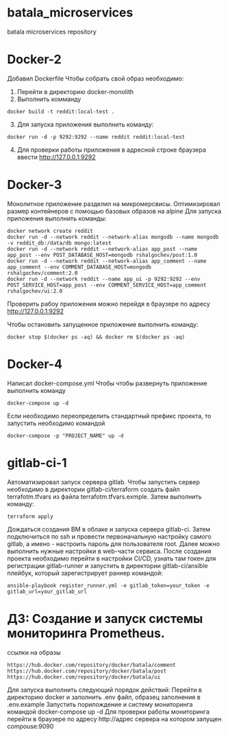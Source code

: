 # batala_microservices
batala microservices repository
# Docker-2
Добавил Dockerfile
Чтобы собрать свой образ необходимо:
1. Перейти в директорию docker-monolith
2. Выполнить комманду
```shell
docker build -t reddit:local-test .
```
3. Для запуска приложения выполнить команду:
```shell
docker run -d -p 9292:9292 --name reddit reddit:local-test
```
4. Для проверки работы приложения в адресной строке браузера ввести
http://127.0.0.1:9292
# Docker-3
Монолитное приложение разделил на микромерсвисы.
Оптимизировал размер контейнеров с помощью базовых образов на alpine
Для запуска приложения выполнить команды:
```shell
docker network create reddit
docker run -d --network reddit --network-alias mongodb --name mongodb -v reddit_db:/data/db mongo:latest
docker run -d --network reddit --network-alias app_post --name app_post --env POST_DATABASE_HOST=mongodb rshalgochev/post:1.0
docker run -d --network reddit --network-alias app_comment --name app_comment --env COMMENT_DATABASE_HOST=mongodb rshalgochev/comment:2.0
docker run -d --network reddit --name app_ui -p 9292:9292 --env POST_SERVICE_HOST=app_post --env COMMENT_SERVICE_HOST=app_comment rshalgochev/ui:2.0
```
Проверить рабоу приложения можно перейдя в браузере по адресу http://127.0.0.1:9292

Чтобы остановить запущенное приложение выполнить команду:
```shell
docker stop $(docker ps -aq) && docker rm $(docker ps -aq)
```
# Docker-4
Написал docker-compose.yml
Чтобы чтобы развернуть приложение выполнить команду
```shell
docker-compose up -d
```
Если необходимо переопределить стандартный префикс проекта, то запустить необходимо командой
```shell
docker-compose -p "PROJECT_NAME" up -d
```
# gitlab-ci-1
Автоматизировал запуск сервера gitlab.
Чтобы запустить сервер необходимо в директории gitlab-ci/terraform создать файл terrafotm.tfvars из файла
terrafotm.tfvars.exmple. Затем выполнить команду:
```shell
terraform apply
```
Дождаться создания ВМ в облаке и запуска сервера gitlab-ci. Затем подключиться по ssh и провести первоначальную настройку
самого gitlab, а имено - настроить пароль для пользователя root.
Далее можно выполнить нужные настройки в web-части сервиса.
После создания проекта необходимо перейти в настройки CI/CD, узнать там токен для регистрации gitlab-runner и запустить
в директории gitlab-ci/ansible плейбук, который зарегистрирует раннер командой:
```shell
ansible-playbook register_runner.yml -e gitlab_token=your_token -e gitlab_url=your_gitlab_url
```
# ДЗ: Создание и запуск системы мониторинга Prometheus.

ссылки на образы 
```shell
https://hub.docker.com/repository/docker/batala/comment
https://hub.docker.com/repository/docker/batala/post
https://hub.docker.com/repository/docker/batala/ui
```
Для запуска выполнить следующий порядок действий:
Перейти в директорию docker и заполнить .env файл, образец заполнения в .env.example
Запустить порилождение и систему мониторинга командой
    docker-compose up -d
Для проверки работы мониторинга перейти в браузере по адресу 
http://адрес сервера  на котором запущен compouse:9090

